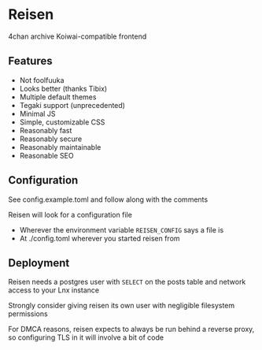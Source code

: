 # Reisen

4chan archive Koiwai-compatible frontend

## Features
- Not foolfuuka
- Looks better (thanks Tibix)
- Multiple default themes
- Tegaki support (unprecedented)
- Minimal JS
- Simple, customizable CSS
- Reasonably fast
- Reasonably secure
- Reasonably maintainable
- Reasonable SEO

## Configuration
See config.example.toml and follow along with the comments

Reisen will look for a configuration file
- Wherever the environment variable `REISEN_CONFIG` says a file is
- At ./config.toml wherever you started reisen from

## Deployment
Reisen needs a postgres user with `SELECT` on the posts table and network access to your Lnx instance

Strongly consider giving reisen its own user with negligible filesystem permissions

For DMCA reasons, reisen expects to always be run behind a reverse proxy, so configuring TLS in it will involve a bit of code

